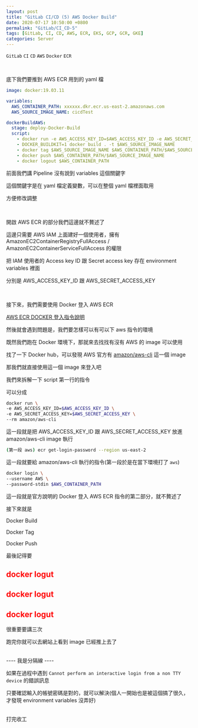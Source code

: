 ```yaml
---
layout: post
title: "GitLab CI/CD (5) AWS Docker Build"
date: 2020-07-17 10:50:00 +0800
permalink: "GitLab/CI_CD-5"
tags: [GitLab, CI, CD, AWS, ECR, EKS, GCP, GCR, GKE]
categories: Server
---
```


`GitLab` `CI` `CD` `AWS` `Docker` `ECR`

<br>

底下我們要推到 AWS ECR 用到的 yaml 檔

```yaml
image: docker:19.03.11

variables:
  AWS_CONTAINER_PATH: xxxxxx.dkr.ecr.us-east-2.amazonaws.com
  AWS_SOURCE_IMAGE_NAME: cicdTest

dockerBuildAWS:
  stage: deploy-Docker-Build
  script:
    - docker run -e AWS_ACCESS_KEY_ID=$AWS_ACCESS_KEY_ID -e AWS_SECRET_ACCESS_KEY=$AWS_SECRET_ACCESS_KEY --rm amazon/aws-cli ecr get-login-password --region us-east-2 | docker login --username AWS --password-stdin $AWS_CONTAINER_PATH
    - DOCKER_BUILDKIT=1 docker build . -t $AWS_SOURCE_IMAGE_NAME
    - docker tag $AWS_SOURCE_IMAGE_NAME $AWS_CONTAINER_PATH/$AWS_SOURCE_IMAGE_NAME
    - docker push $AWS_CONTAINER_PATH/$AWS_SOURCE_IMAGE_NAME
    - docker logout $AWS_CONTAINER_PATH
```

前面我們講 Pipeline 沒有說到 variables 這個關鍵字

這個關鍵字是在 yaml 檔定義變數，可以在整個 yaml 檔裡面取用

方便修改調整

<br>

開啟 AWS ECR 的部分我們這邊就不贅述了

這邊只需要 AWS IAM 上面建好一個使用者，擁有 AmazonEC2ContainerRegistryFullAccess / AmazonEC2ContainerServiceFullAccess 的權限

把 IAM 使用者的 Access key ID 跟 Secret access key 存在 environment variables 裡面

分別是 AWS_ACCESS_KEY_ID 跟 AWS_SECRET_ACCESS_KEY

<br>

接下來，我們需要使用 Docker 登入 AWS ECR

<a href="https://awscli.amazonaws.com/v2/documentation/api/latest/reference/ecr/get-login-password.html" target="_blank">AWS ECR DOCKER 登入指令說明</a>

然後就會遇到問題是，我們要怎樣可以有可以下 aws 指令的環境

既然我們跑在 Docker 環境下，那就來去找找有沒有 AWS 的 image 可以使用

找了一下 Docker hub，可以發現 AWS 官方有 <a href="https://hub.docker.com/r/amazon/aws-cli" target="_blank">amazon/aws-cli</a> 這一個 image

那我們就直接使用這一個 image 來登入吧

我們來拆解一下 script 第一行的指令

可以分成

```bash
docker run \
-e AWS_ACCESS_KEY_ID=$AWS_ACCESS_KEY_ID \
-e AWS_SECRET_ACCESS_KEY=$AWS_SECRET_ACCESS_KEY \
--rm amazon/aws-cli
```

這一段就是把 AWS_ACCESS_KEY_ID 跟 AWS_SECRET_ACCESS_KEY 放進 amazon/aws-cli image 執行

```bash
(第一段 aws) ecr get-login-password --region us-east-2
```

這一段就要給 amazon/aws-cli 執行的指令(第一段於是在當下環境打了 `aws`)

```bash
docker login \
--username AWS \
--password-stdin $AWS_CONTAINER_PATH
```

這一段就是官方說明的 Docker 登入 AWS ECR 指令的第二部分，就不贅述了

接下來就是

Docker Build

Docker Tag

Docker Push

最後記得要

## <span style="color:#FF0000">docker logut</span>

## <span style="color:#FF0000">docker logut</span>

## <span style="color:#FF0000">docker logut</span>

很重要要講三次

跑完你就可以去網站上看到 image 已經推上去了

<br>
---- 我是分隔線 ----

如果在過程中遇到 `Cannot perform an interactive login from a non TTY device` 的錯誤訊息

只要確認輸入的帳號密碼是對的，就可以解決(個人一開始也是被這個搞了很久，才發現 environment variables 沒弄好)

<br>
打完收工
